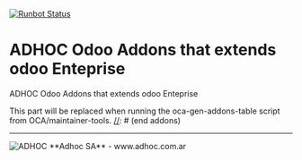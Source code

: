 [![Runbot Status](http://runbot.adhoc.com.ar/runbot/badge/flat/36/9.0.svg)](http://runbot.adhoc.com.ar/runbot/repo/github-com-ingadhoc-enterprise-extensions-36)

# ADHOC Odoo Addons that extends odoo Enteprise

ADHOC Odoo Addons that extends odoo Enteprise

[//]: # (addons)
This part will be replaced when running the oca-gen-addons-table script from OCA/maintainer-tools.
[//]: # (end addons)

----

<img alt="ADHOC" src="http://fotos.subefotos.com/83fed853c1e15a8023b86b2b22d6145bo.png" />
**Adhoc SA** - www.adhoc.com.ar
